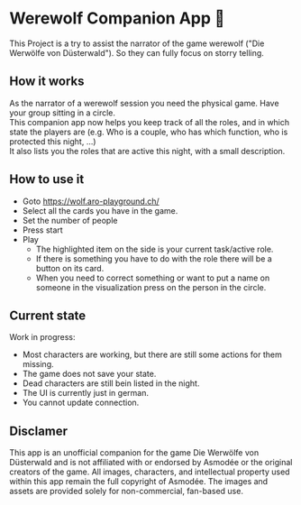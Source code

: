 # Werewolf Companion App 🐺

This Project is a try to assist the narrator of the game werewolf ("Die Werwölfe von Düsterwald"). So they can fully focus on storry telling.

## How it works
As the narrator of a werewolf session you need the physical game. Have your group sitting in a circle.  
This companion app now helps you keep track of all the roles, and in which state the players are (e.g. Who is a couple, who has which function, who is protected this night, ...)  
It also lists you the roles that are active this night, with a small description.

## How to use it
- Goto https://wolf.aro-playground.ch/
- Select all the cards you have in the game.
- Set the number of people
- Press start
- Play
  - The highlighted item on the side is your current task/active role.
  - If there is something you have to do with the role there will be a button on its card.
  - When you need to correct something or want to put a name on someone in the visualization press on the person in the circle.

## Current state
Work in progress:
- Most characters are working, but there are still some actions for them missing.
- The game does not save your state.
- Dead characters are still bein listed in the night.
- The UI is currently just in german.
- You cannot update connection.

## Disclamer
This app is an unofficial companion for the game Die Werwölfe von Düsterwald and is not affiliated with or endorsed by Asmodée or the original creators of the game. All images, characters, and intellectual property used within this app remain the full copyright of Asmodée. The images and assets are provided solely for non-commercial, fan-based use.
